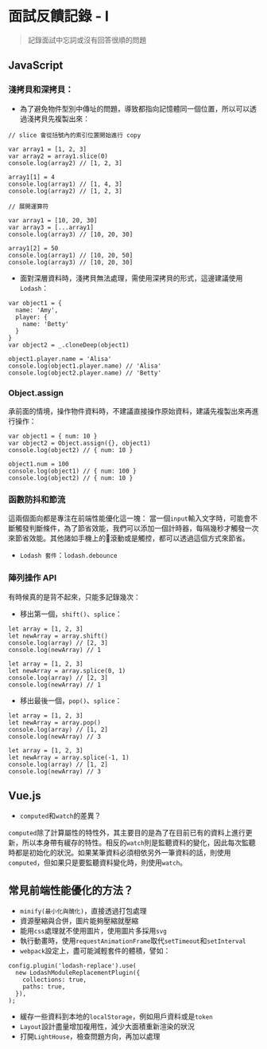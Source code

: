 # 面試反饋記錄 - I

> 記錄面試中忘詞或沒有回答很順的問題

## JavaScript
### 淺拷貝和深拷貝：
- 為了避免物件型別中傳址的問題，導致都指向記憶體同一個位置，所以可以透過淺拷貝先複製出來：

```
// slice 會從括號內的索引位置開始進行 copy

var array1 = [1, 2, 3]
var array2 = array1.slice(0)
console.log(array2) // [1, 2, 3]

array1[1] = 4
console.log(array1) // [1, 4, 3]
console.log(array2) // [1, 2, 3]

// 展開運算符

var array1 = [10, 20, 30]
var array3 = [...array1]
console.log(array3) // [10, 20, 30]

array1[2] = 50
console.log(array1) // [10, 20, 50]
console.log(array3) // [10, 20, 30]
```

- 面對深層資料時，淺拷貝無法處理，需使用深拷貝的形式，這邊建議使用`Lodash`：

```
var object1 = {
  name: 'Amy',
  player: {
    name: 'Betty'
  }
}
var object2 = _.cloneDeep(object1)

object1.player.name = 'Alisa'
console.log(object1.player.name) // 'Alisa'
console.log(object2.player.name) // 'Betty'
```

### Object.assign
承前面的情境，操作物件資料時，不建議直接操作原始資料，建議先複製出來再進行操作：
```
var object1 = { num: 10 }
var object2 = Object.assign({}, object1)
console.log(object2) // { num: 10 }

object1.num = 100
console.log(object1) // { num: 100 }
console.log(object2) // { num: 10 }
```

### 函數防抖和節流
這兩個面向都是專注在前端性能優化這一塊：
當一個`input`輸入文字時，可能會不斷觸發判斷條件，為了節省效能，我們可以添加一個計時器，每隔幾秒才觸發一次來節省效能。其他諸如手機上的滾動或是觸控，都可以透過這個方式來節省。
- `Lodash 套件`：`lodash.debounce`

### 陣列操作 API
有時候真的是背不起來，只能多記錄幾次：
- 移出第一個，`shift()`、`splice`：
```
let array = [1, 2, 3]
let newArray = array.shift()
console.log(array) // [2, 3]
console.log(newArray) // 1
```
```
let array = [1, 2, 3]
let newArray = array.splice(0, 1)
console.log(array) // [2, 3]
console.log(newArray) // 1
```
- 移出最後一個，`pop()`、`splice`：
```
let array = [1, 2, 3]
let newArray = array.pop()
console.log(array) // [1, 2]
console.log(newArray) // 3
```
```
let array = [1, 2, 3]
let newArray = array.splice(-1, 1)
console.log(array) // [1, 2]
console.log(newArray) // 3
```

## Vue.js
- `computed`和`watch`的差異？

`computed`除了計算屬性的特性外，其主要目的是為了在目前已有的資料上進行更新，所以本身帶有緩存的特性。相反的`watch`則是監聽資料的變化，因此每次監聽時都是初始化的狀況。如果某筆資料必須相依另外一筆資料的話，則使用`computed`，但如果只是要監聽資料變化時，則使用`watch`。


## 常見前端性能優化的方法？
- `minify(最小化與醜化)`，直接透過打包處理
- 資源壓縮與合併，圖片能夠壓縮就壓縮
- 能用`css`處理就不使用圖片，使用圖片多採用`svg`
- 執行動畫時，使用`requestAnimationFrame`取代`setTimeout`和`setInterval`
- `webpack`設定上，盡可能減輕套件的體積，譬如：
```
config.plugin('lodash-replace').use(
  new LodashModuleReplacementPlugin({
    collections: true,
    paths: true,
  }),
);
```
- 緩存一些資料到本地的`localStorage`，例如用戶資料或是`token`
- `Layout`設計盡量增加複用性，減少大面積重新渲染的狀況
- 打開`LightHouse`，檢查問題方向，再加以處理